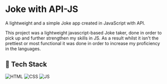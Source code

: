 # Joke with API-JS

A lightweight and a simple Joke app created in JavaScript with API.

This project was a lightweight javascript-based Joke taker, done in order to pick up and further strengthen my skills in JS. 
As a result whilst it isn't the prettiest or most functional it  was done in order to increase my proficiency in the languages.


## 📌 Tech Stack
![HTML](https://img.shields.io/badge/html5%20-%23E34F26.svg?&style=for-the-badge&logo=html5&logoColor=white)
![CSS](https://img.shields.io/badge/css3%20-%231572B6.svg?&style=for-the-badge&logo=css3&logoColor=white)
![JS](https://img.shields.io/badge/javascript%20-%23323330.svg?&style=for-the-badge&logo=javascript&logoColor=%23F7DF1E)

